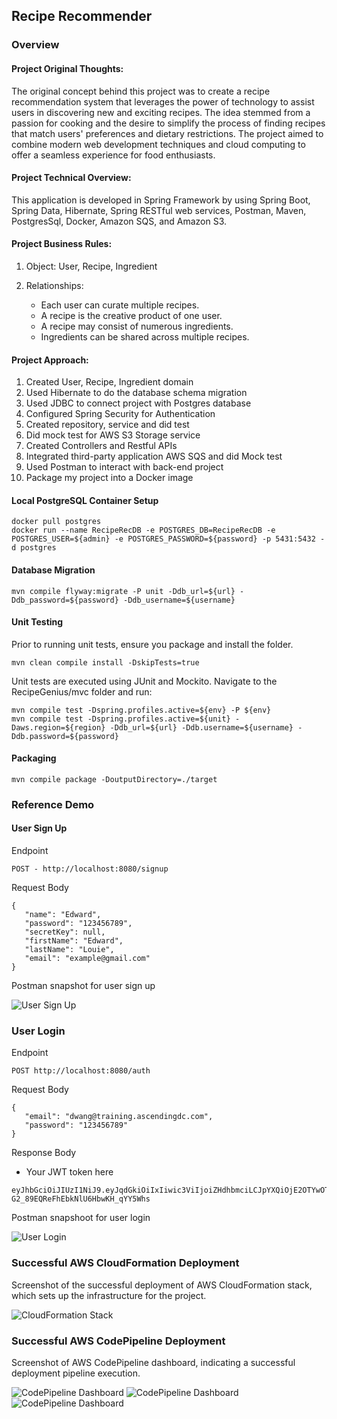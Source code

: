 ## Recipe Recommender

### Overview

#### Project Original Thoughts:

The original concept behind this project was to create a recipe recommendation system that leverages the power of technology to assist users in discovering new and exciting recipes. The idea stemmed from a passion for cooking and the desire to simplify the process of finding recipes that match users' preferences and dietary restrictions. The project aimed to combine modern web development techniques and cloud computing to offer a seamless experience for food enthusiasts.


#### Project Technical Overview:

This application is developed in Spring Framework by using Spring Boot, Spring Data, Hibernate, Spring RESTful web services, Postman, Maven, PostgresSql, Docker, Amazon SQS, and Amazon S3.


#### Project Business Rules:

1. Object: User, Recipe, Ingredient

2. Relationships:
   * Each user can curate multiple recipes.
   * A recipe is the creative product of one user.
   * A recipe may consist of numerous ingredients.
   * Ingredients can be shared across multiple recipes.

#### Project Approach:

1. Created User, Recipe, Ingredient domain
1. Used Hibernate to do the database schema migration
1. Used JDBC to connect project with Postgres database
1. Configured Spring Security for Authentication
1. Created repository, service and did test
1. Did mock test for AWS S3 Storage service
1. Created Controllers and Restful APIs
1. Integrated third-party application AWS SQS and did Mock test
1. Used Postman to interact with back-end project
1. Package my project into a Docker image

#### Local PostgreSQL Container Setup

```
docker pull postgres
docker run --name RecipeRecDB -e POSTGRES_DB=RecipeRecDB -e POSTGRES_USER=${admin} -e POSTGRES_PASSWORD=${password} -p 5431:5432 -d postgres
```

#### Database Migration

```
mvn compile flyway:migrate -P unit -Ddb_url=${url} -Ddb_password=${password} -Ddb_username=${username}
```
#### Unit Testing

Prior to running unit tests, ensure you package and install the folder.

```
mvn clean compile install -DskipTests=true
```

Unit tests are executed using JUnit and Mockito. Navigate to the RecipeGenius/mvc folder and run:

```
mvn compile test -Dspring.profiles.active=${env} -P ${env}
mvn compile test -Dspring.profiles.active=${unit} -Daws.region=${region} -Ddb_url=${url} -Ddb.username=${username} -Ddb.password=${password} 
```

#### Packaging

```
mvn compile package -DoutputDirectory=./target
```

### Reference Demo

#### User Sign Up

Endpoint

```
POST - http://localhost:8080/signup
```

Request Body

 ```$xslt
{
    "name": "Edward",
    "password": "123456789",
    "secretKey": null,
    "firstName": "Edward",
    "lastName": "Louie",
    "email": "example@gmail.com"
}
```

Postman snapshot for user sign up

![User Sign Up](screenshots/Postman-02.png)

### User Login

Endpoint

```$xslt
POST http://localhost:8080/auth
```

Request Body

 ```$xslt
{
    "email": "dwang@training.ascendingdc.com",
    "password": "123456789"
}
```
Response Body
* Your JWT token here

```$xslt
eyJhbGciOiJIUzI1NiJ9.eyJqdGkiOiIxIiwic3ViIjoiZHdhbmciLCJpYXQiOjE2OTYwOTk4MDAsImlzcyI6ImNvbS5hc2NlbmRpbmciLCJleHAiOjE2OTYxODYyMDAsImFsbG93ZWRSZXNvdXJjZXMiOiIvLC91c2VyLC9yZWNpcGUsL2luZ3JlZGllbnQsL3VzZXIsL3JlY2lwZSwvaW5ncmVkaWVudCIsImFsbG93ZWRSZWFkUmVzb3VyY2VzIjoiLywvdXNlciwvcmVjaXBlLC9pbmdyZWRpZW50LC91c2VyLC9yZWNpcGUsL2luZ3JlZGllbnQiLCJhbGxvd2VkQ3JlYXRlUmVzb3VyY2VzIjoiLywvdXNlciwvcmVjaXBlLC9pbmdyZWRpZW50IiwiYWxsb3dlZFVwZGF0ZVJlc291cmNlcyI6Ii8sL3VzZXIsL3JlY2lwZSwvaW5ncmVkaWVudCIsImFsbG93ZWREZWxldGVSZXNvdXJjZXMiOiIvIn0.uwxLouKjQCK-G2_89EQReFhEbkNlU6HbwKH_qYY5Whs
```

Postman snapshoot for user login

![User Login](screenshots/Postman-01.png)

### Successful AWS CloudFormation Deployment

Screenshot of the successful deployment of AWS CloudFormation stack, which sets up the infrastructure for the project.

![CloudFormation Stack](screenshots/CloudFormation.png)

### Successful AWS CodePipeline Deployment

Screenshot of AWS CodePipeline dashboard, indicating a successful deployment pipeline execution.

![CodePipeline Dashboard](screenshots/CodePipeline-01.png)
![CodePipeline Dashboard](screenshots/CodePipeline-02.png)
![CodePipeline Dashboard](screenshots/CodePipeline-03.png)

